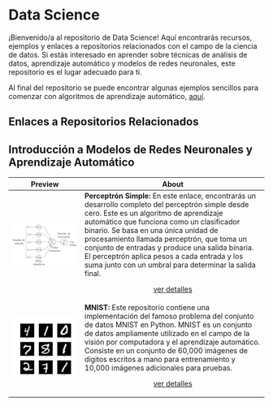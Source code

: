 # Data Science

¡Bienvenido/a al repositorio de Data Science! Aquí encontrarás recursos, ejemplos y enlaces a repositorios relacionados con el campo de la ciencia de datos. Si estás interesado en aprender sobre técnicas de análisis de datos, aprendizaje automático y modelos de redes neuronales, este repositorio es el lugar adecuado para ti.

Al final del repositorio se puede encontrar algunas ejemplos sencillos para comenzar con algoritmos de aprendizaje automático, [aquí](#id1).

## Enlaces a Repositorios Relacionados



## Introducción a Modelos de Redes Neuronales y Aprendizaje Automático <a name=id1></a>


| Preview | About |
|---------|-------|
| <p align="center">[<img src="https://github.com/JavierAM01/Perceptron-Simple/blob/main/images/perceptronsimple.png" style="height: 250; width: 250;" />](https://github.com/JavierAM01/Perceptron-Simple)</p> | **Perceptrón Simple:** En este enlace, encontrarás un desarrollo completo del perceptrón simple desde cero. Este es un algoritmo de aprendizaje automático que funciona como un clasificador binario. Se basa en una única unidad de procesamiento llamada perceptrón, que toma un conjunto de entradas y produce una salida binaria. El perceptrón aplica pesos a cada entrada y los suma junto con un umbral para determinar la salida final. <p align="center"><a href="https://github.com/JavierAM01/Perceptron-Simple"> ver detalles </a> </p> |
| <p align="center">[<img src="https://github.com/JavierAM01/MNIST-NeuralNetworks/blob/main/images/numbers.png" style="height: 250; width: 250;" />](https://github.com/JavierAM01/MNIST-NeuralNetworks)</p> | **MNIST:** Este repositorio contiene una implementación del famoso problema del conjunto de datos MNIST en Python. MNIST es un conjunto de datos ampliamente utilizado en el campo de la visión por computadora y el aprendizaje automático. Consiste en un conjunto de 60,000 imágenes de dígitos escritos a mano para entrenamiento y 10,000 imágenes adicionales para pruebas. <p align="center"><a href="https://github.com/JavierAM01/MNIST-NeuralNetworks"> ver detalles </a> </p> |





